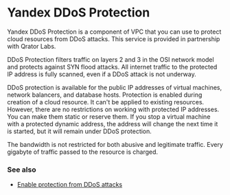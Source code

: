 # Yandex DDoS Protection

Yandex DDoS Protection is a component of VPC that you can use to protect cloud resources from DDoS attacks. This service is provided in partnership with Qrator Labs.

DDoS Protection filters traffic on layers 2 and 3 in the OSI network model and protects against SYN flood attacks. All internet traffic to the protected IP address is fully scanned, even if a DDoS attack is not underway.

DDoS protection is available for the public IP addresses of virtual machines, network balancers, and database hosts. Protection is enabled during creation of a cloud resource. It can't be applied to existing resources. However, there are no restrictions on working with protected IP addresses. You can make them static or reserve them. If you stop a virtual machine with a protected dynamic address, the address will change the next time it is started, but it will remain under DDoS protection.

The bandwidth is not restricted for both abusive and legitimate traffic. Every gigabyte of traffic passed to the resource is charged.

### See also

* [Enable protection from DDoS attacks](../operations/enable-ddos-protection.md)


